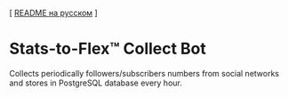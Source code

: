 [ [README на русском](https://github.com/SVGvsevolod/stfcb/blob/main/README_ru.md) ]

# Stats-to-Flex™ Collect Bot
Collects periodically followers/subscribers numbers from social networks and stores in PostgreSQL database every hour.